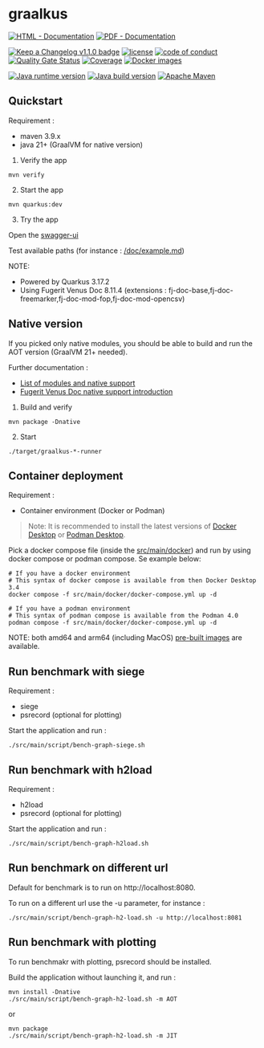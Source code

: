 # graalkus

[![HTML - Documentation](https://img.shields.io/badge/HTML-Documentation-blue?style=for-the-badge)](https://graalkus.fugerit.org/book/ "Go to project HTML documentation")
[![PDF - Documentation](https://img.shields.io/badge/PDF-Documentation-red?style=for-the-badge)](https://graalkus.fugerit.org/book/graalkus.pdf "Go to project PDF documentation")

[![Keep a Changelog v1.1.0 badge](https://img.shields.io/badge/changelog-Keep%20a%20Changelog%20v1.1.0-%23E05735)](https://github.com/fugerit-org/graalkus/blob/master/CHANGELOG.md)
[![license](https://img.shields.io/badge/License-MIT%20License-teal.svg)](https://opensource.org/license/mit)
[![code of conduct](https://img.shields.io/badge/conduct-Contributor%20Covenant-purple.svg)](https://github.com/fugerit-org/fj-universe/blob/main/CODE_OF_CONDUCT.md)
[![Quality Gate Status](https://sonarcloud.io/api/project_badges/measure?project=fugerit-org_graalkus&metric=alert_status)](https://sonarcloud.io/summary/new_code?id=fugerit-org_graalkus)
[![Coverage](https://sonarcloud.io/api/project_badges/measure?project=fugerit-org_graalkus&metric=coverage)](https://sonarcloud.io/summary/new_code?id=fugerit-org_graalkus)
[![Docker images](https://img.shields.io/badge/dockerhub-images-important.svg?logo=Docker)](https://hub.docker.com/repository/docker/fugeritorg/graalkus/general)

[![Java runtime version](https://img.shields.io/badge/run%20on-java%2021+-%23113366.svg?style=for-the-badge&logo=openjdk&logoColor=white)](https://universe.fugerit.org/src/docs/versions/java21.html)
[![Java build version](https://img.shields.io/badge/build%20on-GraalVM%2021+-%23ED8B00.svg?style=for-the-badge&logo=openjdk&logoColor=white)](https://universe.fugerit.org/src/docs/versions/gvm21.html)
[![Apache Maven](https://img.shields.io/badge/Apache%20Maven-3.9.0+-C71A36?style=for-the-badge&logo=Apache%20Maven&logoColor=white)](https://universe.fugerit.org/src/docs/versions/maven3_9.html)

## Quickstart

Requirement :

* maven 3.9.x
* java 21+ (GraalVM for native version)

1. Verify the app

```shell
mvn verify
```

2. Start the app

```shell
mvn quarkus:dev
```

3. Try the app

Open the [swagger-ui](http://localhost:8080/q/swagger-ui/)

Test available paths (for instance : [/doc/example.md](http://localhost:8080/doc/example.md))

NOTE:

* Powered by Quarkus 3.17.2
* Using Fugerit Venus Doc 8.11.4 (extensions : fj-doc-base,fj-doc-freemarker,fj-doc-mod-fop,fj-doc-mod-opencsv)

## Native version

If you picked only native modules, you should be able to build and run the AOT version (GraalVM 21+ needed).

Further documentation :

* [List of modules and native support](https://venusdocs.fugerit.org/guide/#available-extensions)
* [Fugerit Venus Doc native support introduction](https://venusdocs.fugerit.org/guide/#doc-native-support)

1. Build and verify

```shell
mvn package -Dnative
```

2. Start

```shell
./target/graalkus-*-runner
```

## Container deployment

Requirement :

* Container environment (Docker or Podman)

> Note: It is recommended to install the latest versions of [Docker Desktop](https://www.docker.com/products/docker-desktop/) or [Podman Desktop](https://podman-desktop.io/). 

Pick a docker compose file (inside the [src/main/docker](src/main/docker)) and run by using docker compose or podman compose. Se example below: 

```shell
# If you have a docker environment
# This syntax of docker compose is available from then Docker Desktop 3.4
docker compose -f src/main/docker/docker-compose.yml up -d

# If you have a podman environment
# This syntax of podman compose is available from the Podman 4.0
podman compose -f src/main/docker/docker-compose.yml up -d
```

NOTE: both amd64 and arm64 (including MacOS) [pre-built images](https://hub.docker.com/r/fugeritorg/graalkus) are available.

## Run benchmark with siege

Requirement :

* siege
* psrecord (optional for plotting)

Start the application and run :

```shell
./src/main/script/bench-graph-siege.sh 
```

## Run benchmark with h2load

Requirement :

* h2load
* psrecord (optional for plotting)

Start the application and run : 

```shell
./src/main/script/bench-graph-h2load.sh 
```

## Run benchmark on different url

Default for benchmark is to run on http://localhost:8080.

To run on a different url use the -u parameter, for instance : 

```shell
./src/main/script/bench-graph-h2-load.sh -u http://localhost:8081
```

## Run benchmark with plotting

To run benchmakr with plotting, psrecord should be installed.

Build the application without launching it, and run : 

```shell
mvn install -Dnative
./src/main/script/bench-graph-h2-load.sh -m AOT
```

or 

```shell
mvn package
./src/main/script/bench-graph-h2-load.sh -m JIT
```